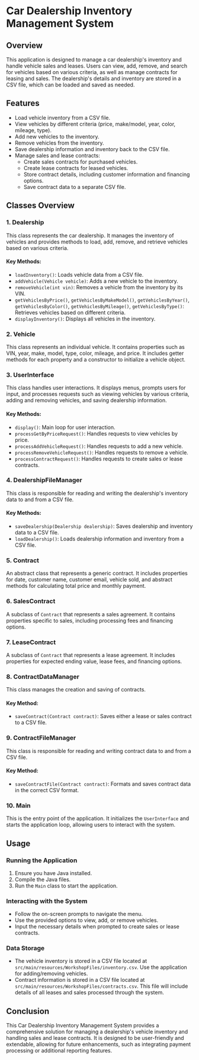# Car Dealership Inventory Management System

## Overview
This application is designed to manage a car dealership's inventory and handle vehicle sales and leases. Users can view, add, remove, and search for vehicles based on various criteria, as well as manage contracts for leasing and sales. The dealership's details and inventory are stored in a CSV file, which can be loaded and saved as needed.

## Features
- Load vehicle inventory from a CSV file.
- View vehicles by different criteria (price, make/model, year, color, mileage, type).
- Add new vehicles to the inventory.
- Remove vehicles from the inventory.
- Save dealership information and inventory back to the CSV file.
- Manage sales and lease contracts:
    - Create sales contracts for purchased vehicles.
    - Create lease contracts for leased vehicles.
    - Store contract details, including customer information and financing options.
    - Save contract data to a separate CSV file.

## Classes Overview

### 1. Dealership
This class represents the car dealership. It manages the inventory of vehicles and provides methods to load, add, remove, and retrieve vehicles based on various criteria.

#### Key Methods:
- `loadInventory()`: Loads vehicle data from a CSV file.
- `addVehicle(Vehicle vehicle)`: Adds a new vehicle to the inventory.
- `removeVehicle(int vin)`: Removes a vehicle from the inventory by its VIN.
- `getVehiclesByPrice()`, `getVehiclesByMakeModel()`, `getVehiclesByYear()`, `getVehiclesByColor()`, `getVehiclesByMileage()`, `getVehiclesByType()`: Retrieves vehicles based on different criteria.
- `displayInventory()`: Displays all vehicles in the inventory.

### 2. Vehicle
This class represents an individual vehicle. It contains properties such as VIN, year, make, model, type, color, mileage, and price. It includes getter methods for each property and a constructor to initialize a vehicle object.

### 3. UserInterface
This class handles user interactions. It displays menus, prompts users for input, and processes requests such as viewing vehicles by various criteria, adding and removing vehicles, and saving dealership information.

#### Key Methods:
- `display()`: Main loop for user interaction.
- `processGetByPriceRequest()`: Handles requests to view vehicles by price.
- `processAddVehicleRequest()`: Handles requests to add a new vehicle.
- `processRemoveVehicleRequest()`: Handles requests to remove a vehicle.
- `processContractRequest()`: Handles requests to create sales or lease contracts.

### 4. DealershipFileManager
This class is responsible for reading and writing the dealership's inventory data to and from a CSV file.

#### Key Methods:
- `saveDealership(Dealership dealership)`: Saves dealership and inventory data to a CSV file.
- `loadDealership()`: Loads dealership information and inventory from a CSV file.

### 5. Contract
An abstract class that represents a generic contract. It includes properties for date, customer name, customer email, vehicle sold, and abstract methods for calculating total price and monthly payment.

### 6. SalesContract
A subclass of `Contract` that represents a sales agreement. It contains properties specific to sales, including processing fees and financing options.

### 7. LeaseContract
A subclass of `Contract` that represents a lease agreement. It includes properties for expected ending value, lease fees, and financing options.

### 8. ContractDataManager
This class manages the creation and saving of contracts.

#### Key Method:
- `saveContract(Contract contract)`: Saves either a lease or sales contract to a CSV file.

### 9. ContractFileManager
This class is responsible for reading and writing contract data to and from a CSV file.

#### Key Method:
- `saveContractFile(Contract contract)`: Formats and saves contract data in the correct CSV format.

### 10. Main
This is the entry point of the application. It initializes the `UserInterface` and starts the application loop, allowing users to interact with the system.

## Usage

### Running the Application
1. Ensure you have Java installed.
2. Compile the Java files.
3. Run the `Main` class to start the application.

### Interacting with the System
- Follow the on-screen prompts to navigate the menu.
- Use the provided options to view, add, or remove vehicles.
- Input the necessary details when prompted to create sales or lease contracts.

### Data Storage
- The vehicle inventory is stored in a CSV file located at `src/main/resources/WorkshopFiles/inventory.csv`. Use the application for adding/removing vehicles.
- Contract information is stored in a CSV file located at `src/main/resources/WorkshopFiles/contracts.csv`. This file will include details of all leases and sales processed through the system.

## Conclusion
This Car Dealership Inventory Management System provides a comprehensive solution for managing a dealership's vehicle inventory and handling sales and lease contracts. It is designed to be user-friendly and extendable, allowing for future enhancements, such as integrating payment processing or additional reporting features.
